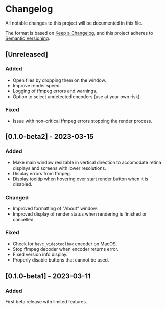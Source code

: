 # Changelog

All notable changes to this project will be documented in this file.

The format is based on [Keep a Changelog](https://keepachangelog.com/en/1.0.0/), and this project adheres to [Semantic Versioning](https://semver.org/spec/v2.0.0.html).

## [Unreleased]

### Added
- Open files by dropping them on the window.
- Improve render speed.
- Logging of ffmpeg errors and warnings.
- Option to select undetected encoders (use at your own risk).

### Fixed
- Issue with non-critical ffmpeg errors stopping the render process.

## [0.1.0-beta2] - 2023-03-15

### Added
- Make main window resizable in vertical direction to accomodate retina displays and screens with lower resolutions.
- Display errors from ffmpeg.
- Display tooltip when hovering over start render button when it is disabled.

### Changed
- Improved formatting of "About" window.
- Improved display of render status when rendering is finished or cancelled.

### Fixed
- Check for `hevc_videotoolbox` encoder on MacOS.
- Stop ffmpeg decoder when encoder returns error.
- Fixed version info display.
- Properly disable buttons that cannot be used.

## [0.1.0-beta1] - 2023-03-11

### Added
First beta release with limited features.
